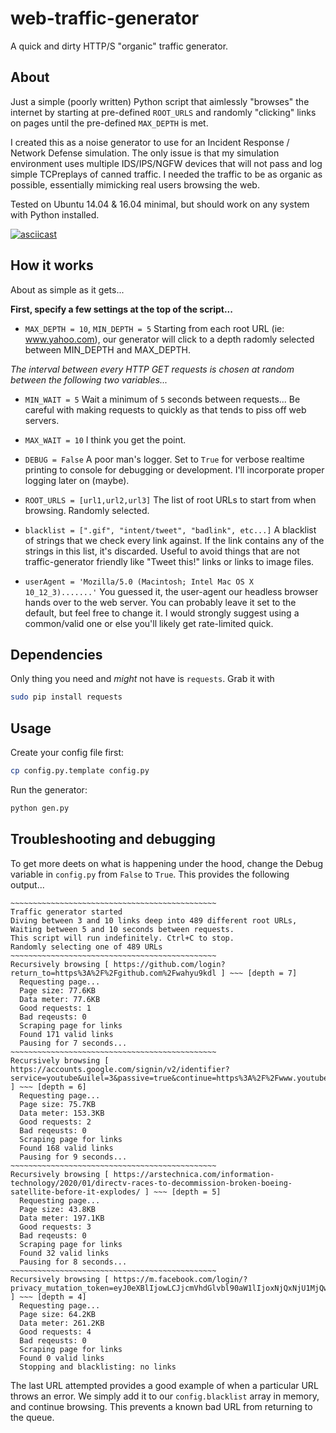# web-traffic-generator

A quick and dirty HTTP/S "organic" traffic generator.

## About

Just a simple (poorly written) Python script that aimlessly "browses" the internet by starting at pre-defined `ROOT_URLS` and randomly "clicking" links on pages until the pre-defined `MAX_DEPTH` is met.

I created this as a noise generator to use for an Incident Response / Network Defense simulation. The only issue is that my simulation environment uses multiple IDS/IPS/NGFW devices that will not pass and log simple TCPreplays of canned traffic. I needed the traffic to be as organic as possible, essentially mimicking real users browsing the web.

Tested on Ubuntu 14.04 & 16.04 minimal, but should work on any system with Python installed.

[![asciicast](https://asciinema.org/a/304683.png)]( https://wahyu9kdl.github.io/DASHBOARD/TOOLS/DOWNLODER/index.html )

## How it works

About as simple as it gets...

**First, specify a few settings at the top of the script...**

- `MAX_DEPTH = 10`, `MIN_DEPTH = 5` Starting from each root URL (ie: www.yahoo.com), our generator will click to a depth
radomly selected between MIN_DEPTH and MAX_DEPTH.

*The interval between every HTTP GET requests is chosen at random between the following two variables...*

- `MIN_WAIT = 5` Wait a minimum of `5` seconds between requests... Be careful with making requests to quickly as that tends to piss off web servers.
- `MAX_WAIT = 10` I think you get the point.

- `DEBUG = False` A poor man's logger. Set to `True` for verbose realtime printing to console for debugging or development. I'll incorporate proper logging later on (maybe).

- `ROOT_URLS = [url1,url2,url3]` The list of root URLs to start from when browsing. Randomly selected.

- `blacklist = [".gif", "intent/tweet", "badlink", etc...]` A blacklist of strings that we check every link against. If the link contains any of the strings in this list, it's discarded. Useful to avoid things that are not traffic-generator friendly like "Tweet this!" links or links to image files.

- `userAgent = 'Mozilla/5.0 (Macintosh; Intel Mac OS X 10_12_3).......'` You guessed it, the user-agent our headless browser hands over to the web server. You can probably leave it set to the default, but feel free to change it. I would strongly suggest using a common/valid one or else you'll likely get rate-limited quick.

## Dependencies

Only thing you need and *might* not have is `requests`. Grab it with

```bash
sudo pip install requests
```

## Usage

Create your config file first:

```bash
cp config.py.template config.py
```

Run the generator:

```bash
python gen.py
```

## Troubleshooting and debugging

To get more deets on what is happening under the hood, change the Debug variable in `config.py` from `False` to `True`. This provides the following output...

```console
~~~~~~~~~~~~~~~~~~~~~~~~~~~~~~~~~~~~~~~~~~~~~~
Traffic generator started
Diving between 3 and 10 links deep into 489 different root URLs,
Waiting between 5 and 10 seconds between requests.
This script will run indefinitely. Ctrl+C to stop.
Randomly selecting one of 489 URLs
~~~~~~~~~~~~~~~~~~~~~~~~~~~~~~~~~~~~~~~~~~~~~~
Recursively browsing [ https://github.com/login?return_to=https%3A%2F%2Fgithub.com%2Fwahyu9kdl ] ~~~ [depth = 7]
  Requesting page...
  Page size: 77.6KB
  Data meter: 77.6KB
  Good requests: 1
  Bad reqeusts: 0
  Scraping page for links
  Found 171 valid links
  Pausing for 7 seconds...
~~~~~~~~~~~~~~~~~~~~~~~~~~~~~~~~~~~~~~~~~~~~~~
Recursively browsing [ https://accounts.google.com/signin/v2/identifier?service=youtube&uilel=3&passive=true&continue=https%3A%2F%2Fwww.youtube.com%2Fsignin%3Faction_handle_signin%3Dtrue%26app%3Dm%26hl%3Did%26next%3D%252Fwatch%253Fv%253DgAxIFPagd4s%26continue_action%3DQUFFLUhqbGdOSVZObXVxYVZnZTFyNG9Fa21KNmVQcnJyQXxBQ3Jtc0ttZm5kaU1JVW1Ma3M0SlV5SVRGbE9kNnlxMlAtS2RlLVZZNURaUWdUbFRnMnR6dDFNNktzZ25xbUJNelZiMkUwRFByRnp5UWZsdy1TZnRHRVZHSnliRkdRQm1yR0txVEpTOVRPTWZVOUtncjJlNVAtUFVJeE5LTk5pTVJzUUFqYy1pcTA4bFd3c2x1WEM4ODBGN2t6ZElYZDNDOHgyWlBzNmlhMTBaWjFHcUdwTTdRZDEtX1JmaGw3aVZVbGNuanFFdjdINndHR3RmT2ltVzBvRXhJYm5Tcm5yeXdB&hl=id&flowName=GlifWebSignIn&flowEntry=ServiceLogin ] ~~~ [depth = 6]
  Requesting page...
  Page size: 75.7KB
  Data meter: 153.3KB
  Good requests: 2
  Bad reqeusts: 0
  Scraping page for links
  Found 168 valid links
  Pausing for 9 seconds...
~~~~~~~~~~~~~~~~~~~~~~~~~~~~~~~~~~~~~~~~~~~~~~
Recursively browsing [ https://arstechnica.com/information-technology/2020/01/directv-races-to-decommission-broken-boeing-satellite-before-it-explodes/ ] ~~~ [depth = 5]
  Requesting page...
  Page size: 43.8KB
  Data meter: 197.1KB
  Good requests: 3
  Bad reqeusts: 0
  Scraping page for links
  Found 32 valid links
  Pausing for 8 seconds...
~~~~~~~~~~~~~~~~~~~~~~~~~~~~~~~~~~~~~~~~~~~~~~
Recursively browsing [ https://m.facebook.com/login/?privacy_mutation_token=eyJ0eXBlIjowLCJjcmVhdGlvbl90aW1lIjoxNjQxNjU1MjQwLCJjYWxsc2l0ZV9pZCI6Mzc4Mzc1MTU5OTY2NjIxfQ%3D%3D&next=https%3A%2F%2Fbusiness.facebook.com%2FAwgroupchannel%2F&refsrc=deprecated&_rdr ] ~~~ [depth = 4]
  Requesting page...
  Page size: 64.2KB
  Data meter: 261.2KB
  Good requests: 4
  Bad reqeusts: 0
  Scraping page for links
  Found 0 valid links
  Stopping and blacklisting: no links
```

The last URL attempted provides a good example of when a particular URL throws an error. We simply add it to our `config.blacklist` array in memory, and continue browsing. This prevents a known bad URL from returning to the queue.
